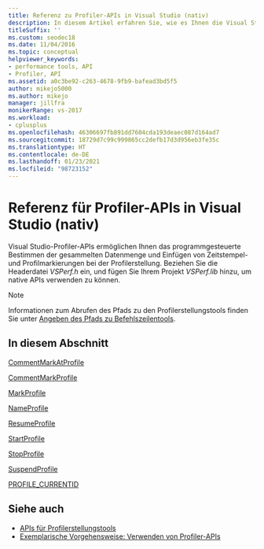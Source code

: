 ```yaml
---
title: Referenz zu Profiler-APIs in Visual Studio (nativ)
description: In diesem Artikel erfahren Sie, wie es Ihnen die Visual Studio-Profiler-APIs ermöglichen, die Menge erfasster Daten programmgesteuert zu bestimmen und während der Profilerstellung sowohl Zeitstempel als auch Profilmarkierungen hinzuzufügen.
titleSuffix: ''
ms.custom: seodec18
ms.date: 11/04/2016
ms.topic: conceptual
helpviewer_keywords:
- performance tools, API
- Profiler, API
ms.assetid: a0c3be92-c263-4678-9fb9-bafead3bd5f5
author: mikejo5000
ms.author: mikejo
manager: jillfra
monikerRange: vs-2017
ms.workload:
- cplusplus
ms.openlocfilehash: 46306697fb891dd7604cda193deaec087d164ad7
ms.sourcegitcommit: 18729d7c99c999865cc2defb17d3d956eb3fe35c
ms.translationtype: HT
ms.contentlocale: de-DE
ms.lasthandoff: 01/23/2021
ms.locfileid: "98723152"
---
```

# <a name="visual-studio-profiler-api-reference-native"></a>Referenz für Profiler-APIs in Visual Studio (nativ)
Visual Studio-Profiler-APIs ermöglichen Ihnen das programmgesteuerte Bestimmen der gesammelten Datenmenge und Einfügen von Zeitstempel- und Profilmarkierungen bei der Profilerstellung. Beziehen Sie die Headerdatei *VSPerf.h* ein, und fügen Sie Ihrem Projekt *VSPerf.lib* hinzu, um native APIs verwenden zu können.

> [!NOTE]
> Informationen zum Abrufen des Pfads zu den Profilerstellungstools finden Sie unter [Angeben des Pfads zu Befehlszeilentools](../profiling/specifying-the-path-to-profiling-tools-command-line-tools.md).

## <a name="in-this-section"></a>In diesem Abschnitt
[CommentMarkAtProfile](../profiling/commentmarkatprofile.md)

[CommentMarkProfile](../profiling/commentmarkprofile.md)

[MarkProfile](../profiling/markprofile.md)

[NameProfile](../profiling/nameprofile.md)

[ResumeProfile](../profiling/resumeprofile.md)

[StartProfile](../profiling/startprofile.md)

[StopProfile](../profiling/stopprofile.md)

[SuspendProfile](../profiling/suspendprofile.md)

[PROFILE_CURRENTID](../profiling/profile-currentid.md)

## <a name="see-also"></a>Siehe auch

- [APIs für Profilerstellungstools](../profiling/profiling-tools-apis.md)
- [Exemplarische Vorgehensweise: Verwenden von Profiler-APIs](../profiling/walkthrough-using-profiler-apis.md)
